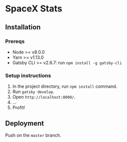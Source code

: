 # SpaceX Stats

## Installation

### Prereqs

- Node >= v8.0.0
- Yarn >= v1.13.0
- Gatsby CLI >= v2.6.7: run `npm install -g gatsby-cli`

### Setup instructions

1. In the project directory, run `npm install` command.
2. Run `gatsby develop`.
3. Open `http://localhost:8000/`.
4. ...
5. Profit!

## Deployment

Push on the `master` branch.
